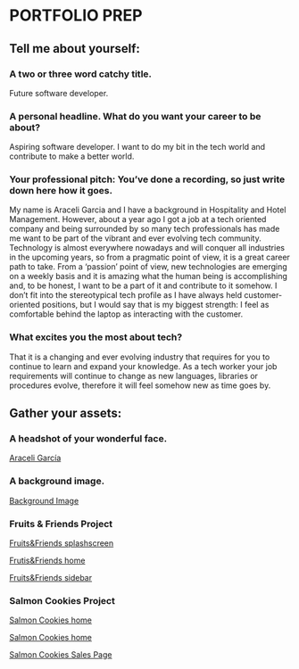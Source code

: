 # PORTFOLIO PREP

## Tell me about yourself:


### A two or three word catchy title.

Future software developer.


### A personal headline. What do you want your career to be about?

Aspiring software developer. I want to do my bit in the tech world and contribute to make a better world.


### Your professional pitch: You’ve done a recording, so just write down here how it goes.

My name is Araceli Garcia and I have a background in Hospitality and Hotel Management. However, about a year ago I got a job at a tech oriented company and being surrounded by so many tech professionals has made me want to be part of the vibrant and ever evolving tech community. Technology is almost everywhere nowadays and will conquer all industries in the upcoming years, so from a pragmatic point of view, it is a great career path to take. From a ‘passion’ point of view, new technologies are emerging on a weekly basis and it is amazing what the human being is accomplishing and, to be honest, I want to be a part of it and contribute to it somehow. I don’t fit into the stereotypical tech profile as I have always held customer-oriented positions, but I would say that is my biggest strength: I feel as comfortable behind the laptop as interacting with the customer.


### What excites you the most about tech?

That it is a changing and ever evolving industry that requires for you to continue to learn and expand your knowledge. As a tech worker your job requirements will continue to change as new languages, libraries or procedures evolve, therefore it will feel somehow new as time goes by.



## Gather your assets:


### A headshot of your wonderful face.

[Araceli García](Img/headhshot.jpg)


### A background image.

[Background Image](Img/Background%20image.png)


### Fruits & Friends Project

[Fruits&Friends splashscreen](Img/fruits-friends-splashscreen.png)

[Frutis&Friends home](Img/fruits-riends-home.png)

[Fruits&Friends sidebar](Img/fruits-friends-sidebar.png)


### Salmon Cookies Project 

[Salmon Cookies home](Img/salmon-cookies-home.png)

[Salmon Cookies home](Img/salmon-cookies-home2.png)

[Salmon Cookies Sales Page](Img/salmon-cookies-sales.png)

